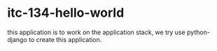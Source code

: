 # itc-134-hello-world
this application is to work on the application stack, we try use python-django to create this application.
